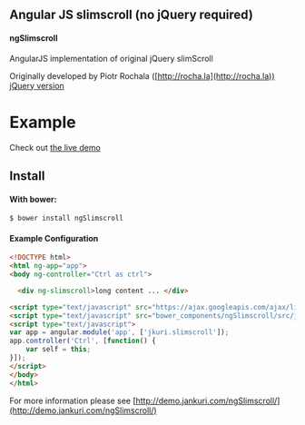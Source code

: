 ## Angular JS slimscroll (no jQuery required)

#### ngSlimscroll
AngularJS implementation of original jQuery slimScroll

Originally developed by Piotr Rochala ([http://rocha.la](http://rocha.la)) [jQuery version](https://github.com/rochal/jQuery-slimScroll)

# Example
Check out [the live demo](http://demo.jankuri.com/ngSlimscroll/)

Install
-------

#### With bower:

    $ bower install ngSlimscroll
    
#### Example Configuration
```html
<!DOCTYPE html>
<html ng-app="app">
<body ng-controller="Ctrl as ctrl">

  <div ng-slimscroll>long content ... </div>

<script type="text/javascript" src="https://ajax.googleapis.com/ajax/libs/angularjs/1.4.0/angular.min.js"></script>
<script type="text/javascript" src="bower_components/ngSlimscroll/src/js/ngSlimscroll.js"></script>
<script type="text/javascript">
var app = angular.module('app', ['jkuri.slimscroll']);
app.controller('Ctrl', [function() {
	var self = this;
}]);
</script>
</body>
</html>
``` 

For more information please see [http://demo.jankuri.com/ngSlimscroll/](http://demo.jankuri.com/ngSlimscroll/)



